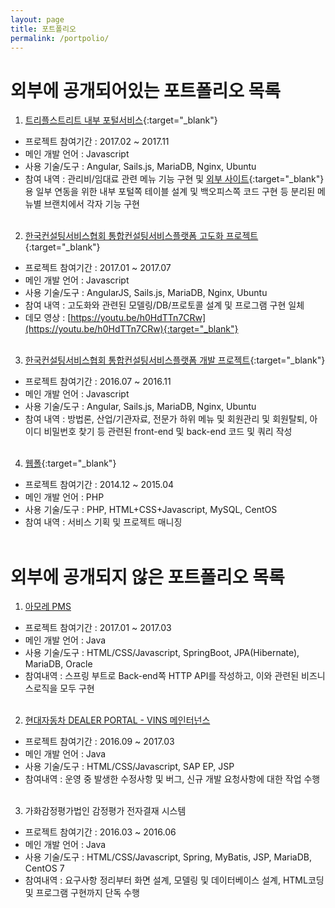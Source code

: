 ```yaml
---
layout: page
title: 포트폴리오   
permalink: /portpolio/
---
```


# 외부에 공개되어있는 포트폴리오 목록

1. [트리플스트리트 내부 포털서비스](https://tsportal.triplestreet.co.kr){:target="_blank"}<br>
- 프로젝트 참여기간 : 2017.02 ~ 2017.11
- 메인 개발 언어 : Javascript  
- 사용 기술/도구 : Angular, Sails.js, MariaDB, Nginx, Ubuntu
- 참여 내역 : 관리비/임대료 관련 메뉴 기능 구현 및 [외부 사이트](http://triplestreet.com){:target="_blank"} 용 일부 연동을 위한 내부 포털쪽 테이블 설계 및 백오피스쪽 코드 구현 등 분리된 메뉴별 브랜치에서 각자 기능 구현
<br><br>


2. [한국컨설팅서비스협회 통합컨설팅서비스플랫폼 고도화 프로젝트](https://kcsp.kr){:target="_blank"}<br>
- 프로젝트 참여기간 : 2017.01 ~ 2017.07
- 메인 개발 언어 : Javascript  
- 사용 기술/도구 : AngularJS, Sails.js, MariaDB, Nginx, Ubuntu
- 참여 내역 : 고도화와 관련된 모델링/DB/프로토콜 설계 및 프로그램 구현 일체
- 데모 영상 : [https://youtu.be/h0HdTTn7CRw](https://youtu.be/h0HdTTn7CRw){:target="_blank"}
<br><br>


3. [한국컨설팅서비스협회 통합컨설팅서비스플랫폼 개발 프로젝트](https://kcsp.kr){:target="_blank"}<br>
- 프로젝트 참여기간 : 2016.07 ~ 2016.11
- 메인 개발 언어 : Javascript  
- 사용 기술/도구 : Angular, Sails.js, MariaDB, Nginx, Ubuntu
- 참여 내역 : 방법론, 산업/기관자료, 전문가 하위 메뉴 및 회원관리 및 회원탈퇴, 아이디 비밀번호 찾기 등 관련된 front-end 및 back-end 코드 및 쿼리 작성
<br><br>

4. [웹폴](http://webpoll.co.kr){:target="_blank"}<br>
- 프로젝트 참여기간 : 2014.12 ~ 2015.04
- 메인 개발 언어 : PHP
- 사용 기술/도구 : PHP, HTML+CSS+Javascript, MySQL, CentOS
- 참여 내역 : 서비스 기획 및 프로젝트 매니징
<br><br>


# 외부에 공개되지 않은 포트폴리오 목록 

1. [아모레 PMS](http://pms.amorepacific.com)  
- 프로젝트 참여기간 : 2017.01 ~ 2017.03  
- 메인 개발 언어 : Java  
- 사용 기술/도구 : HTML/CSS/Javascript, SpringBoot, JPA(Hibernate), MariaDB, Oracle
- 참여내역 : 스프링 부트로 Back-end쪽 HTTP API를 작성하고, 이와 관련된 비즈니스로직을 모두 구현
<br><br>

2. [현대자동차 DEALER PORTAL - VINS 메인터넌스](http://hyundaidealer.com)  
- 프로젝트 참여기간 : 2016.09 ~ 2017.03  
- 메인 개발 언어 : Java  
- 사용 기술/도구 : HTML/CSS/Javascript, SAP EP, JSP
- 참여내역 : 운영 중 발생한 수정사항 및 버그, 신규 개발 요청사항에 대한 작업 수행
<br><br>


3. 가화감정평가법인 감정평가 전자결재 시스템  
- 프로젝트 참여기간 : 2016.03 ~ 2016.06  
- 메인 개발 언어 : Java  
- 사용 기술/도구 : HTML/CSS/Javascript, Spring, MyBatis, JSP, MariaDB, CentOS 7
- 참여내역 : 요구사항 정리부터 화면 설계, 모델링 및 데이터베이스 설계, HTML코딩 및 프로그램 구현까지 단독 수행
<br><br>

